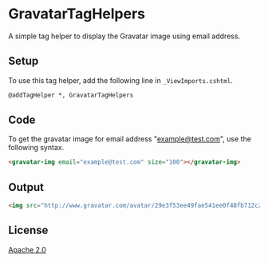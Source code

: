 # GravatarTagHelpers
A simple tag helper to display the Gravatar image using email address.

## Setup
To use this tag helper, add the following line in ```_ViewImports.cshtml```.
```html
@addTagHelper *, GravatarTagHelpers
```

## Code

To get the gravatar image for email address "[example@test.com](mailto:example@test.com)", use the following syntax.

```html
<gravatar-img email="example@test.com" size="100"></gravatar-img>
```

## Output
```html
<img src="http://www.gravatar.com/avatar/29e3f53ee49fae541ee0f48fb712c231.jpg?s=100&d=identicon&r=g"/>
```

## License
[Apache 2.0](https://github.com/manojkulkarni30/GravatarTagHelpers/blob/master/License.txt)